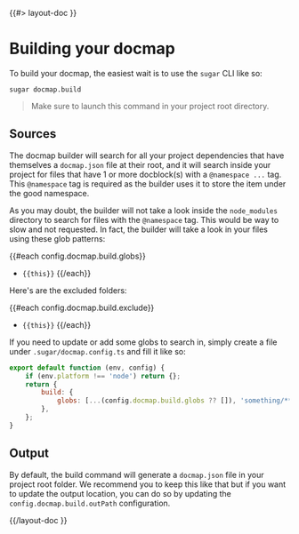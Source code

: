 <!--
/**
 * @name            Build
 * @namespace       doc.docmap
 * @type            Markdown
 * @platform        md
 * @status          stable
 * @menu            Documentation / Docmap           /doc/docmap/build
 *
 * @since           2.0.0
 * @author    Olivier Bossel <olivier.bossel@gmail.com> (https://olivierbossel.com)
 */
-->

{{#> layout-doc }}

# Building your docmap

To build your docmap, the easiest wait is to use the `sugar` CLI like so:

```shell
sugar docmap.build
```

> Make sure to launch this command in your project root directory.

## Sources

The docmap builder will search for all your project dependencies that have themselves a `docmap.json` file at their root, and it will search inside your project for files that have 1 or more docblock(s) with a `@namespace ...` tag.
This `@namespace` tag is required as the builder uses it to store the item under the good namespace.

As you may doubt, the builder will not take a look inside the `node_modules` directory to search for files with the `@namespace` tag. This would be way to slow and not requested. In fact, the builder will take a look in your files using these glob patterns:

{{#each config.docmap.build.globs}}
- `{{this}}`
{{/each}}

Here's are the excluded folders:

{{#each config.docmap.build.exclude}}
- `{{this}}`
{{/each}}

If you need to update or add some globs to search in, simply create a file under `.sugar/docmap.config.ts` and fill it like so:

```js
export default function (env, config) {
    if (env.platform !== 'node') return {};
    return {
        build: {
            globs: [...(config.docmap.build.globs ?? []), 'something/**/*'],
        },
    };
}
```

## Output

By default, the build command will generate a `docmap.json` file in your project root folder. We recommend you to keep this like that but if you want to update the output location, you can do so by updating the `config.docmap.build.outPath` configuration.

{{/layout-doc }}
